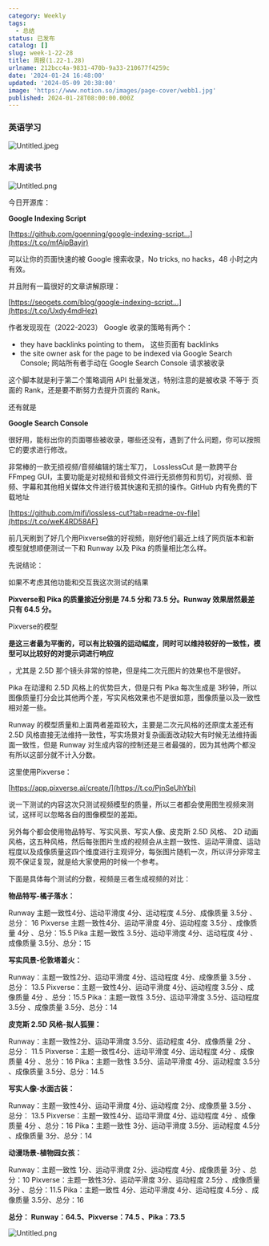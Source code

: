 ```yaml
---
category: Weekly
tags:
  - 总结
status: 已发布
catalog: []
slug: week-1-22-28
title: 周报(1.22-1.28)
urlname: 212bcc4a-9831-470b-9a33-210677f4259c
date: '2024-01-24 16:48:00'
updated: '2024-05-09 20:38:00'
image: 'https://www.notion.so/images/page-cover/webb1.jpg'
published: 2024-01-28T08:00:00.000Z
---
```


### 英语学习


![Untitled.jpeg](https://prod-files-secure.s3.us-west-2.amazonaws.com/5d24fe63-e567-4804-86f9-9fdc62e13082/13f89310-e18e-4344-b5f8-95c58ff07f1e/Untitled.jpeg?X-Amz-Algorithm=AWS4-HMAC-SHA256&X-Amz-Content-Sha256=UNSIGNED-PAYLOAD&X-Amz-Credential=ASIAZI2LB466Y6CBMUS2%2F20250405%2Fus-west-2%2Fs3%2Faws4_request&X-Amz-Date=20250405T213247Z&X-Amz-Expires=3600&X-Amz-Security-Token=IQoJb3JpZ2luX2VjEL7%2F%2F%2F%2F%2F%2F%2F%2F%2F%2FwEaCXVzLXdlc3QtMiJHMEUCICsXvL7vqwH1zbcxBOptDgbuJSZ8crGEMxuP4mZcRYyOAiEAm%2BYqjpO2MLubUiHNly7C11nVdPfceCIY0p2fvcmMK4Aq%2FwMINxAAGgw2Mzc0MjMxODM4MDUiDIho0ER64dDSNHO5pircAya%2FOZYAzSBUe7EgDPsd0R9KPhzN4t3B9YqzKle%2BIWuGDTTqb1uHuhQUug1LATTyGZCqgZ1Nt%2BsiBHf%2Bt4Reo2et79ISlC2kcLkq4U1AvtouqjOGF3qiCukCZ2MFyfxmsktYuqHeKdXN5AGTL%2BlF87MhF%2FCMUcDXkY4BnUPvYqz%2BFrI4YynGZCSeznhrMa9ZLc1wJqM5Jsm5SRR0KPWcWab5PH4FkpcUl9Ru5iqe7T5n7Z29aSBCBUc9O8uX1X2e2qh%2BmLrC%2FDgMLmkOEAeSplCrwr4VGP2CnZQJllhjiVlktS0TKoEgn4Nv6YZ2feyvRqxH5L09fTIxsLM7Yslk4OC68Vh4Rgp0LOUXrYbWfhBguppzHfTec6Y6ibVyTmsDgMG7lNwprmgEYvFo8eQC5wP1SeaSYby0AYTw1Fw4igXr6%2BITW0YHVjQvZIXfe80sMUm0htQ4EIvqwMUR%2BcuKFkXW%2FKClX%2FPymc64nlbw2yAXfTpFsdRQkoaA%2BjlXN1dLpN5qoGbOIREy0K0Hmc5RM%2FKUs5dDbPv3aUAMxxWDZJkHACDUkMDHbXFaGpU6PuzdV8mMwvF2lJy%2Bn6Fz9K4DMQjmKxtJ6vDlngoEOcRWWctj%2F4xg3dPHkbMtnSawMK7Bxr8GOqUB%2Fw0HLtSBKx3OFT%2BsiPK1fp85mpibqwRWsYD4zxPF5MpDwhy%2F1mFvZmRvz0JpGaHY%2Fn9rPWI%2BDIwQwmx%2B4tJcXJarZ9mej%2FQ%2FEI87XQ7MeQGURmB%2BEmOhupCXl6P%2BH1QxLy3FXGKkEtJ9azYinxAcNNMEIU8G0iU%2BHZTFYyr9CvTSMu7w%2FNtCUfKyflQc1i5ynlfEe%2B3knnW6DazKYA%2BV%2B0wJ9YAY&X-Amz-Signature=7dc02f5e6aa3094f6fcb067a121425e4a0566c598433e22260c982b095798e6b&X-Amz-SignedHeaders=host&x-id=GetObject)


### 本周读书


![Untitled.png](https://prod-files-secure.s3.us-west-2.amazonaws.com/5d24fe63-e567-4804-86f9-9fdc62e13082/4230a01f-03e6-45a7-9f78-5892b7e77e85/Untitled.png?X-Amz-Algorithm=AWS4-HMAC-SHA256&X-Amz-Content-Sha256=UNSIGNED-PAYLOAD&X-Amz-Credential=ASIAZI2LB466Y6CBMUS2%2F20250405%2Fus-west-2%2Fs3%2Faws4_request&X-Amz-Date=20250405T213247Z&X-Amz-Expires=3600&X-Amz-Security-Token=IQoJb3JpZ2luX2VjEL7%2F%2F%2F%2F%2F%2F%2F%2F%2F%2FwEaCXVzLXdlc3QtMiJHMEUCICsXvL7vqwH1zbcxBOptDgbuJSZ8crGEMxuP4mZcRYyOAiEAm%2BYqjpO2MLubUiHNly7C11nVdPfceCIY0p2fvcmMK4Aq%2FwMINxAAGgw2Mzc0MjMxODM4MDUiDIho0ER64dDSNHO5pircAya%2FOZYAzSBUe7EgDPsd0R9KPhzN4t3B9YqzKle%2BIWuGDTTqb1uHuhQUug1LATTyGZCqgZ1Nt%2BsiBHf%2Bt4Reo2et79ISlC2kcLkq4U1AvtouqjOGF3qiCukCZ2MFyfxmsktYuqHeKdXN5AGTL%2BlF87MhF%2FCMUcDXkY4BnUPvYqz%2BFrI4YynGZCSeznhrMa9ZLc1wJqM5Jsm5SRR0KPWcWab5PH4FkpcUl9Ru5iqe7T5n7Z29aSBCBUc9O8uX1X2e2qh%2BmLrC%2FDgMLmkOEAeSplCrwr4VGP2CnZQJllhjiVlktS0TKoEgn4Nv6YZ2feyvRqxH5L09fTIxsLM7Yslk4OC68Vh4Rgp0LOUXrYbWfhBguppzHfTec6Y6ibVyTmsDgMG7lNwprmgEYvFo8eQC5wP1SeaSYby0AYTw1Fw4igXr6%2BITW0YHVjQvZIXfe80sMUm0htQ4EIvqwMUR%2BcuKFkXW%2FKClX%2FPymc64nlbw2yAXfTpFsdRQkoaA%2BjlXN1dLpN5qoGbOIREy0K0Hmc5RM%2FKUs5dDbPv3aUAMxxWDZJkHACDUkMDHbXFaGpU6PuzdV8mMwvF2lJy%2Bn6Fz9K4DMQjmKxtJ6vDlngoEOcRWWctj%2F4xg3dPHkbMtnSawMK7Bxr8GOqUB%2Fw0HLtSBKx3OFT%2BsiPK1fp85mpibqwRWsYD4zxPF5MpDwhy%2F1mFvZmRvz0JpGaHY%2Fn9rPWI%2BDIwQwmx%2B4tJcXJarZ9mej%2FQ%2FEI87XQ7MeQGURmB%2BEmOhupCXl6P%2BH1QxLy3FXGKkEtJ9azYinxAcNNMEIU8G0iU%2BHZTFYyr9CvTSMu7w%2FNtCUfKyflQc1i5ynlfEe%2B3knnW6DazKYA%2BV%2B0wJ9YAY&X-Amz-Signature=6cdfe5c3c4a87da724967ff8405deba9f2db0c90ef659b81bf97e8b8bd6fcee3&X-Amz-SignedHeaders=host&x-id=GetObject)


今日开源库：


**Google Indexing Script**


[https://github.com/goenning/google-indexing-script…](https://t.co/mfAipBayir)


可以让你的页面快速的被 Google 搜索收录，No tricks, no hacks，48 小时之内有效。

并且附有一篇很好的文章讲解原理：


[https://seogets.com/blog/google-indexing-script…](https://t.co/Uxdy4mdHez)


作者发现现在（2022-2023） Google 收录的策略有两个：

- they have backlinks pointing to them， 这些页面有 backlinks
- the site owner ask for the page to be indexed via Google Search Console; 网站所有者手动在 Google Search Console 请求被收录

这个脚本就是利于第二个策略调用 API 批量发送，特别注意的是被收录 不等于 页面的 Rank，还是要不断努力去提升页面的 Rank。

还有就是


**Google Search Console**


很好用，能标出你的页面哪些被收录，哪些还没有，遇到了什么问题，你可以按照它的要求进行修改。


非常棒的一款无损视频/音频编辑的瑞士军刀， LosslessCut 是一款跨平台 FFmpeg GUI，主要功能是对视频和音频文件进行无损修剪和剪切，对视频、音频、字幕和其他相关媒体文件进行极其快速和无损的操作。GitHub 内有免费的下载地址


[https://github.com/mifi/lossless-cut?tab=readme-ov-file](https://t.co/weK4RD58AF)


前几天刷到了好几个用Pixverse做的好视频，刚好他们最近上线了网页版本和新模型就想顺便测试一下和 Runway 以及 Pika 的质量相比怎么样。

先说结论：

如果不考虑其他功能和交互我这次测试的结果


**Pixverse和 Pika 的质量接近分别是 74.5 分和 73.5 分。Runway 效果居然最差只有 64.5 分。**


Pixverse的模型


**是这三者最为平衡的，可以有比较强的运动幅度，同时可以维持较好的一致性，模型可以比较好的对提示词进行响应**


，尤其是 2.5D 那个镜头非常的惊艳，但是纯二次元图片的效果也不是很好。

Pika 在动漫和 2.5D 风格上的优势巨大，但是只有 Pika 每次生成是 3秒钟，所以图像质量打分会比其他两个差，写实风格效果也不是很如意，图像质量以及一致性相对差一些。

Runway 的模型质量和上面两者差距较大，主要是二次元风格的还原度太差还有 2.5D 风格直接无法维持一致性，写实场景对复杂画面改动较大有时候无法维持画面一致性，但是 Runway 对生成内容的控制还是三者最强的，因为其他两个都没有所以这部分就不计入分数。

这里使用Pixverse：


[https://app.pixverse.ai/create/](https://t.co/PjnSeUhYbi)


说一下测试的内容这次只测试视频模型的质量，所以三者都会使用图生视频来测试，这样可以忽略各自的图像模型的差距。

另外每个都会使用物品特写、写实风景、写实人像、皮克斯 2.5D 风格、 2D 动画风格，这五种风格，然后每张图片生成的视频会从主题一致性、运动平滑度、运动程度以及成像质量这四个维度进行主观评分，每张图片随机一次，所以评分非常主观不保证复现，就是给大家使用的时候一个参考。

下面是具体每个测试的分数，视频是三者生成视频的对比：


**物品特写-橘子落水：**


Runway   主题一致性4分、运动平滑度 4分、运动程度 4.5分、成像质量 3.5分 、总分： 16
Pixverse 主题一致性4分、运动平滑度 4分、运动程度 3.5分 、成像质量 4分 、总分：15.5
Pika 主题一致性 3.5分、运动平滑度 4分、运动程度 4分 、成像质量 3.5分、总分：15


**写实风景-伦敦塔着火：**


Runway：主题一致性2分、运动平滑度 4分、运动程度 4分、成像质量 3.5分 、总分： 13.5
Pixverse：主题一致性4分、运动平滑度 4分、运动程度 3.5分 、成像质量 4分 、总分：15.5
Pika：主题一致性 3.5分、运动平滑度 3.5分、运动程度 3.5分 、成像质量 3.5分、总分：14


**皮克斯 2.5D 风格-拟人狐狸：**


Runway：主题一致性2分、运动平滑度 3.5分、运动程度 4分、成像质量 2分 、总分： 11.5
Pixverse：主题一致性4分、运动平滑度 4分、运动程度 4分 、成像质量 4分 、总分：16
Pika：主题一致性 3.5分、运动平滑度 4分、运动程度 3.5分 、成像质量 3.5分、总分：14.5


**写实人像-水面古装：**


Runway：主题一致性4分、运动平滑度 4分、运动程度 2分、成像质量 3.5分 、总分： 13.5
Pixverse：主题一致性4分、运动平滑度 4分、运动程度 4分 、成像质量 4分 、总分：16
Pika：主题一致性 3分、运动平滑度 3.5分、运动程度 4.5分 、成像质量 3分、总分：14


**动漫场景-植物园女孩：**


Runway：主题一致性 1分、运动平滑度 2分、运动程度 4分、成像质量 3分 、总分：10
Pixverse：主题一致性3分、运动平滑度 3分、运动程度 2.5分 、成像质量 3分 、总分：11.5
Pika：主题一致性 4分、运动平滑度 4分、运动程度 4.5分 、成像质量 3.5分、总分：16


**总分： Runway：64.5、Pixverse：74.5 、Pika：73.5**


![Untitled.png](https://prod-files-secure.s3.us-west-2.amazonaws.com/5d24fe63-e567-4804-86f9-9fdc62e13082/8e04e5ad-2b05-4144-8058-53bf010acfd3/Untitled.png?X-Amz-Algorithm=AWS4-HMAC-SHA256&X-Amz-Content-Sha256=UNSIGNED-PAYLOAD&X-Amz-Credential=ASIAZI2LB466Y6CBMUS2%2F20250405%2Fus-west-2%2Fs3%2Faws4_request&X-Amz-Date=20250405T213247Z&X-Amz-Expires=3600&X-Amz-Security-Token=IQoJb3JpZ2luX2VjEL7%2F%2F%2F%2F%2F%2F%2F%2F%2F%2FwEaCXVzLXdlc3QtMiJHMEUCICsXvL7vqwH1zbcxBOptDgbuJSZ8crGEMxuP4mZcRYyOAiEAm%2BYqjpO2MLubUiHNly7C11nVdPfceCIY0p2fvcmMK4Aq%2FwMINxAAGgw2Mzc0MjMxODM4MDUiDIho0ER64dDSNHO5pircAya%2FOZYAzSBUe7EgDPsd0R9KPhzN4t3B9YqzKle%2BIWuGDTTqb1uHuhQUug1LATTyGZCqgZ1Nt%2BsiBHf%2Bt4Reo2et79ISlC2kcLkq4U1AvtouqjOGF3qiCukCZ2MFyfxmsktYuqHeKdXN5AGTL%2BlF87MhF%2FCMUcDXkY4BnUPvYqz%2BFrI4YynGZCSeznhrMa9ZLc1wJqM5Jsm5SRR0KPWcWab5PH4FkpcUl9Ru5iqe7T5n7Z29aSBCBUc9O8uX1X2e2qh%2BmLrC%2FDgMLmkOEAeSplCrwr4VGP2CnZQJllhjiVlktS0TKoEgn4Nv6YZ2feyvRqxH5L09fTIxsLM7Yslk4OC68Vh4Rgp0LOUXrYbWfhBguppzHfTec6Y6ibVyTmsDgMG7lNwprmgEYvFo8eQC5wP1SeaSYby0AYTw1Fw4igXr6%2BITW0YHVjQvZIXfe80sMUm0htQ4EIvqwMUR%2BcuKFkXW%2FKClX%2FPymc64nlbw2yAXfTpFsdRQkoaA%2BjlXN1dLpN5qoGbOIREy0K0Hmc5RM%2FKUs5dDbPv3aUAMxxWDZJkHACDUkMDHbXFaGpU6PuzdV8mMwvF2lJy%2Bn6Fz9K4DMQjmKxtJ6vDlngoEOcRWWctj%2F4xg3dPHkbMtnSawMK7Bxr8GOqUB%2Fw0HLtSBKx3OFT%2BsiPK1fp85mpibqwRWsYD4zxPF5MpDwhy%2F1mFvZmRvz0JpGaHY%2Fn9rPWI%2BDIwQwmx%2B4tJcXJarZ9mej%2FQ%2FEI87XQ7MeQGURmB%2BEmOhupCXl6P%2BH1QxLy3FXGKkEtJ9azYinxAcNNMEIU8G0iU%2BHZTFYyr9CvTSMu7w%2FNtCUfKyflQc1i5ynlfEe%2B3knnW6DazKYA%2BV%2B0wJ9YAY&X-Amz-Signature=4ef0305849da40c7d7f3f2b367c87fe4c7c21a2d31caa103c99b85b45bd8c6f7&X-Amz-SignedHeaders=host&x-id=GetObject)

